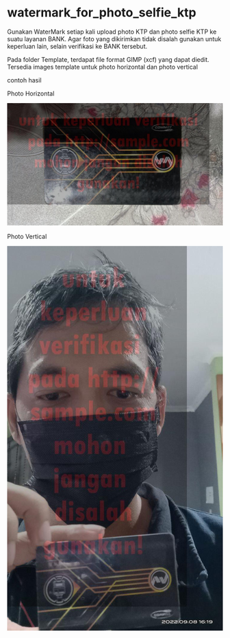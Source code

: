 # watermark_for_photo_selfie_ktp

Gunakan WaterMark setiap kali upload photo KTP dan photo selfie KTP ke suatu layanan BANK.
Agar foto yang dikirimkan tidak disalah gunakan untuk keperluan lain, selain verifikasi ke BANK tersebut.

Pada folder Template, terdapat file format GIMP (xcf) yang dapat diedit. Tersedia images template untuk photo horizontal dan photo vertical

contoh hasil

Photo Horizontal

![Alt text](https://github.com/kukuhtw/watermark_for_photo_selfie_ktp/blob/main/results_watermarks/sim1.jpg?raw=true)

Photo Vertical

![Alt text](https://github.com/kukuhtw/watermark_for_photo_selfie_ktp/blob/main/results_watermarks/sim1_selfie.jpg?raw=true)


